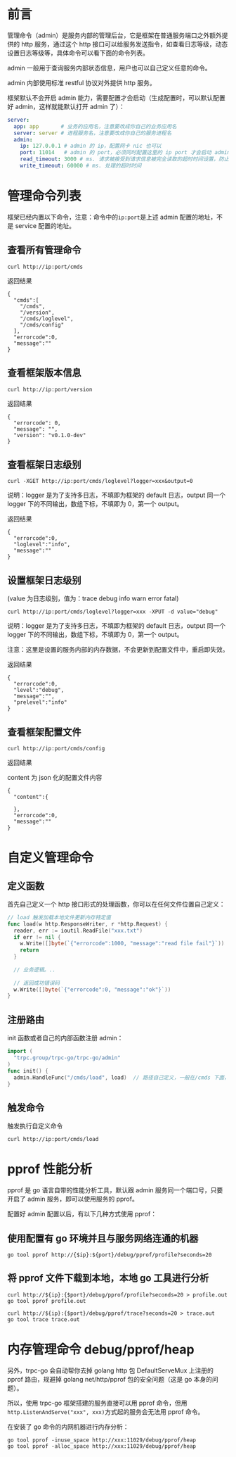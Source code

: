 # 前言

管理命令（admin）是服务内部的管理后台，它是框架在普通服务端口之外额外提供的 http 服务，通过这个 http 接口可以给服务发送指令，如查看日志等级，动态设置日志等级等，具体命令可以看下面的命令列表。

admin 一般用于查询服务内部状态信息，用户也可以自己定义任意的命令。 

admin 内部使用标准 restful 协议对外提供 http 服务。

框架默认不会开启 admin 能力，需要配置才会启动（生成配置时，可以默认配置好 admin，这样就能默认打开 admin 了）：

```yaml
server:
  app: app       # 业务的应用名，注意要改成你自己的业务应用名
  server: server # 进程服务名，注意要改成你自己的服务进程名
  admin:
    ip: 127.0.0.1 # admin 的 ip，配置网卡 nic 也可以
    port: 11014   # admin 的 port，必须同时配置这里的 ip port 才会启动 admin
    read_timeout: 3000 # ms. 请求被接受到请求信息被完全读取的超时时间设置，防止慢客户端
    write_timeout: 60000 # ms. 处理的超时时间
```

# 管理命令列表

框架已经内置以下命令，注意：命令中的`ip:port`是上述 admin 配置的地址，不是 service 配置的地址。

## 查看所有管理命令

```shell
curl http://ip:port/cmds
```
返回结果
```shell
{
  "cmds":[
    "/cmds",
    "/version",
    "/cmds/loglevel",
    "/cmds/config"
  ],
  "errorcode":0,
  "message":""
}
```

## 查看框架版本信息

```shell
curl http://ip:port/version
```
返回结果
```shell
{
  "errorcode": 0,
  "message": "",
  "version": "v0.1.0-dev"
}
```

## 查看框架日志级别

```shell
curl -XGET http://ip:port/cmds/loglevel?logger=xxx&output=0
```
说明：logger 是为了支持多日志，不填即为框架的 default 日志，output 同一个 logger 下的不同输出，数组下标，不填即为 0，第一个 output。

返回结果
```shell
{
  "errorcode":0,
  "loglevel":"info",
  "message":""
}
```

## 设置框架日志级别

(value 为日志级别，值为：trace debug info warn error fatal)
```shell
curl http://ip:port/cmds/loglevel?logger=xxx -XPUT -d value="debug"
```
说明：logger 是为了支持多日志，不填即为框架的 default 日志，output 同一个 logger 下的不同输出，数组下标，不填即为 0，第一个 output。

注意：这里是设置的服务内部的内存数据，不会更新到配置文件中，重启即失效。

返回结果
```shell
{
  "errorcode":0,
  "level":"debug",
  "message":"",
  "prelevel":"info"
}
```

## 查看框架配置文件

```shell
curl http://ip:port/cmds/config
```
返回结果

content 为 json 化的配置文件内容
```shell
{
  "content":{
  
  },
  "errorcode":0,
  "message":""
}
```

# 自定义管理命令

## 定义函数

首先自己定义一个 http 接口形式的处理函数，你可以在任何文件位置自己定义：
```go
// load 触发加载本地文件更新内存特定值
func load(w http.ResponseWriter, r *http.Request) {
  reader, err := ioutil.ReadFile("xxx.txt")
  if err != nil {
    w.Write([]byte(`{"errorcode":1000, "message":"read file fail"}`))  // 错误码，错误信息自己定义
    return
  }
  
  // 业务逻辑。..
  
  // 返回成功错误码
  w.Write([]byte(`{"errorcode":0, "message":"ok"}`))
}
```

## 注册路由

init 函数或者自己的内部函数注册 admin：
```go
import (
  "trpc.group/trpc-go/trpc-go/admin"
)
func init() {
  admin.HandleFunc("/cmds/load", load)  // 路径自己定义，一般在/cmds 下面，注意不要重复，不然会相互覆盖
}
```

## 触发命令

触发执行自定义命令
```shell
curl http://ip:port/cmds/load
```

# pprof 性能分析

pprof 是 go 语言自带的性能分析工具，默认跟 admin 服务同一个端口号，只要开启了 admin 服务，即可以使用服务的 pprof。 

配置好 admin 配置以后，有以下几种方式使用 pprof：

## 使用配置有 go 环境并且与服务网络连通的机器

```shell
go tool pprof http://{$ip}:${port}/debug/pprof/profile?seconds=20
```

## 将 pprof 文件下载到本地，本地 go 工具进行分析

```shell
curl http://${ip}:{$port}/debug/pprof/profile?seconds=20 > profile.out
go tool pprof profile.out

curl http://${ip}:{$port}/debug/pprof/trace?seconds=20 > trace.out
go tool trace trace.out
```

# 内存管理命令 debug/pprof/heap

另外，trpc-go 会自动帮你去掉 golang http 包 DefaultServeMux 上注册的 pprof 路由，规避掉 golang net/http/pprof 包的安全问题（这是 go 本身的问题）。

所以，使用 trpc-go 框架搭建的服务直接可以用 pprof 命令，但用`http.ListenAndServe("xxx", xxx)`方式起的服务会无法用 pprof 命令。

在安装了 go 命令的内网机器进行内存分析：

```shell
go tool pprof -inuse_space http://xxx:11029/debug/pprof/heap
go tool pprof -alloc_space http://xxx:11029/debug/pprof/heap
```
